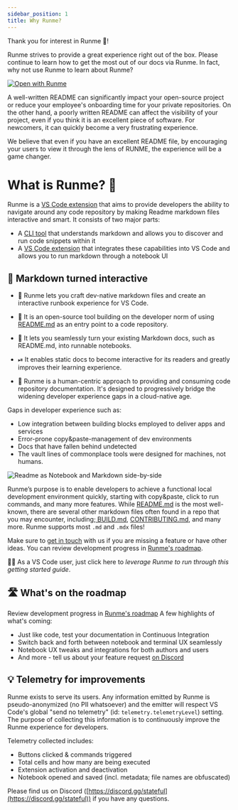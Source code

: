 ```yaml
---
sidebar_position: 1
title: Why Runme?
---
```


Thank you for interest in Runme 💟!

Runme strives to provide a great experience right out of the box. Please continue to learn how to get the most out of our docs via Runme. In fact, why not use Runme to learn about Runme?

[![Open with Runme](https://badgen.net/badge/Open%20with/Runme/5B3ADF?icon=https://runme.dev/img/logo.svg)](vscode://stateful.runme?command=setup&fileToOpen=docs/intro.md&repository=https://github.com/stateful/runme.dev.git)

A well-written README can significantly impact your open-source project or reduce your employee's onboarding time for your private repositories. On the other hand, a poorly written README can affect the visibility of your project, even if you think it is an excellent piece of software. For newcomers, it can quickly become a very frustrating experience.

We believe that even if you have an excellent README file, by encouraging your users to view it through the lens of RUNME, the experience will be a game changer.

# What is Runme? 🤔​

Runme is a [VS Code extension](https://marketplace.visualstudio.com/items?itemName=stateful.runme) that aims to provide developers the ability to navigate around any code repository by making Readme markdown files interactive and smart. It consists of two major parts:

* A [CLI tool](https://github.com/stateful/runme) that understands markdown and allows you to discover and run code snippets within it
* A [VS Code extension](https://marketplace.visualstudio.com/items?itemName=stateful.runme) that integrates these capabilities into VS Code and allows you to run markdown through a notebook UI

## 🤩 Markdown turned interactive

* 🏃 Runme lets you craft dev-native markdown files and create an interactive runbook experience for VS Code.

* 🙌 It is an open-source tool building on the developer norm of using [README.md](http://README.md) as an entry point to a code repository.

* 📜 It lets you seamlessly turn your existing Markdown docs, such as README.md, into runnable notebooks.

* ⏯ It enables static docs to become interactive for its readers and greatly improves their learning experience.

* 🙆 Runme is a human-centric approach to providing and consuming code repository documentation. It's designed to progressively bridge the widening developer experience gaps in a cloud-native age.

Gaps in developer experience such as:

* Low integration between building blocks employed to deliver apps and services
* Error-prone copy&paste-management of dev environments
* Docs that have fallen behind undetected
* The vault lines of commonplace tools were designed for machines, not humans.

![Readme as Notebook and Markdown side-by-side](../static/img/sidebyside.png)

Runme’s purpose is to enable developers to achieve a functional local development environment quickly, starting with copy&paste, click to run commands, and many more features. While [README.md](http://README.md) is the most well-known, there are several other markdown files often found in a repo that you may encounter, including;[ BUILD.md](http://BUILD.md), [CONTRIBUTING.md](http://CONTRIBUTING.md), and many more. Runme supports most `.md` and `.mdx` files!

Make sure to [get in touch](https://discord.gg/BQm8zRCBUY) with us if you are missing a feature or have other ideas. You can review development progress in [Runme's roadmap](https://github.com/stateful/runme/projects).

👩‍💻 As a VS Code user, just click here to _leverage Runme to run through this getting started guide_.

## 🛣 What's on the roadmap

Review development progress in [Runme's roadmap](https://github.com/stateful/runme/projects) A few highlights of what's coming:

* Just like code, test your documentation in Continuous Integration
* Switch back and forth between notebook and terminal UX seamlessly
* Notebook UX tweaks and integrations for both authors and users
* And more - tell us about your feature request [on Discord](https://discord.gg/stateful)

## 💡 Telemetry for improvements

Runme exists to serve its users. Any information emitted by Runme is pseudo-anonymized (no PII whatsoever) and the emitter will respect VS Code's global "send no telemetry" (id: `telemetry.telemetryLevel`) setting. The purpose of collecting this information is to continuously improve the Runme experience for developers.

Telemetry collected includes:
* Buttons clicked & commands triggered
* Total cells and how many are being executed
* Extension activation and deactivation
* Notebook opened and saved (incl. metadata; file names are obfuscated)

Please find us on Discord ([https://discord.gg/stateful](https://discord.gg/stateful)) if you have any questions.
